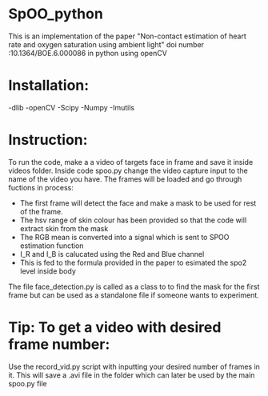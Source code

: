 # SpOO_python
This is an implementation of the paper "Non-contact estimation of heart rate and oxygen saturation using ambient light" doi number :10.1364/BOE.6.000086 in python using openCV

# Installation:
  -dlib
  -openCV
  -Scipy
  -Numpy
  -Imutils

# Instruction:
To run the code, make a a video of targets face in frame and save it inside videos folder. Inside code spoo.py change the video capture input to the name of the video you have.
The frames will be loaded and go through fuctions in process:
  - The first frame will detect the face and make a mask to be used for rest of the frame.
  - The hsv range of skin colour has been provided so that the code will extract skin from the mask
  - The RGB mean is converted into a signal which is sent to SPOO estimation function
  - I_R and I_B is calucated using the Red and Blue channel
  - This is fed to the formula provided in the paper to esimated the spo2 level inside body
  
The file face_detection.py is called as a class to to find the mask for the first frame but can be used as a standalone file if someone wants to experiment.
 
# Tip: To get a video with desired frame number:
Use the record_vid.py script with inputting your desired number of frames in it. This will save a .avi file in the folder which can later be used by the main spoo.py file
